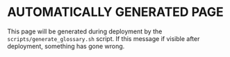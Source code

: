 # AUTOMATICALLY GENERATED PAGE

This page will be generated during deployment by
the `scripts/generate_glossary.sh` script. If this message if visible
after deployment, something has gone wrong.
